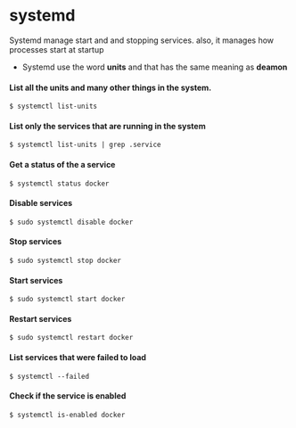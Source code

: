 # systemd

Systemd manage start and and stopping services. also, it manages how processes start at startup 

- Systemd use the word **units** and that has the same meaning as **deamon** 


#### List all the units and many other things in the system.
```
$ systemctl list-units
```

#### List only the services that are running in the system
```
$ systemctl list-units | grep .service 
```

#### Get a status of the a service 
```
$ systemctl status docker 
```

#### Disable services 
```
$ sudo systemctl disable docker
```

#### Stop services 
```
$ sudo systemctl stop docker 
```

#### Start services 
```
$ sudo systemctl start docker 
```

#### Restart services 
```
$ sudo systemctl restart docker 
```

#### List services that were failed to load 
```
$ systemctl --failed
```

#### Check if the service is enabled
```
$ systemctl is-enabled docker 
```









